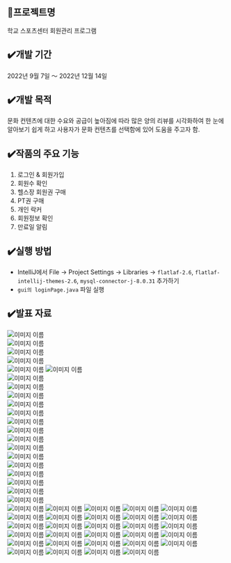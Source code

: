 :pushpin:프로젝트명
------------
학교 스포츠센터 회원관리 프로그램

:heavy_check_mark:개발 기간
-------------
2022년 9월 7일 ～ 2022년 12월 14일

:heavy_check_mark:개발 목적
-----------------
문화 컨텐츠에 대한 수요와 공급이 높아짐에 따라 많은 양의 리뷰를 시각화하여 한 눈에 알아보기 쉽게 하고 사용자가 문화 컨텐츠를 선택함에 있어 도움을 주고자 함.


:heavy_check_mark:작품의 주요 기능
----------------
1. 로그인 & 회원가입
2. 회원수 확인
3.  헬스장 회원권 구매
4. PT권 구매
5. 개인 락커
6. 회원정보 확인
7. 만료일 알림


:heavy_check_mark:실행 방법
------------
- IntelliJ에서 File -> Project Settings -> Libraries -> ``flatlaf-2.6``, ``flatlaf-intellij-themes-2.6``, ``mysql-connector-j-8.0.31`` 추가하기
- ``gui의 loginPage.java`` 파일 실행

:heavy_check_mark:발표 자료
-----------
![이미지 이름](./기타파일/ppt/슬라이드1.png)    
![이미지 이름](./기타파일/ppt/슬라이드2.png)  
![이미지 이름](./기타파일/ppt/슬라이드3.png)  
![이미지 이름](./기타파일/ppt/슬라이드4.png)  
![이미지 이름](./기타파일/ppt/슬라이드5.png)
![이미지 이름](./기타파일/ppt/슬라이드6.png)  
![이미지 이름](./기타파일/ppt/슬라이드7.png)  
![이미지 이름](./기타파일/ppt/슬라이드8.png)  
![이미지 이름](./기타파일/ppt/슬라이드9.png)  
![이미지 이름](./기타파일/ppt/슬라이드10.png)  
![이미지 이름](./기타파일/ppt/슬라이드11.png)  
![이미지 이름](./기타파일/ppt/슬라이드12.png)  
![이미지 이름](./기타파일/ppt/슬라이드13.png)  
![이미지 이름](./기타파일/ppt/슬라이드14.png)  
![이미지 이름](./기타파일/ppt/슬라이드15.png)  
![이미지 이름](./기타파일/ppt/슬라이드16.png)  
![이미지 이름](./기타파일/ppt/슬라이드17.png)  
![이미지 이름](./기타파일/ppt/슬라이드18.png)  
![이미지 이름](./기타파일/ppt/슬라이드19.png)  
![이미지 이름](./기타파일/ppt/슬라이드20.png)  
![이미지 이름](./기타파일/ppt/슬라이드21.png)  
![이미지 이름](./기타파일/ppt/슬라이드22.png)
![이미지 이름](./기타파일/ppt/슬라이드23.png)
![이미지 이름](./기타파일/ppt/슬라이드24.png)
![이미지 이름](./기타파일/ppt/슬라이드25.png)
![이미지 이름](./기타파일/ppt/슬라이드26.png)
![이미지 이름](./기타파일/ppt/슬라이드27.png)
![이미지 이름](./기타파일/ppt/슬라이드28.png)
![이미지 이름](./기타파일/ppt/슬라이드29.png)
![이미지 이름](./기타파일/ppt/슬라이드30.png)
![이미지 이름](./기타파일/ppt/슬라이드31.png)
![이미지 이름](./기타파일/ppt/슬라이드32.png)
![이미지 이름](./기타파일/ppt/슬라이드33.png)
![이미지 이름](./기타파일/ppt/슬라이드34.png)
![이미지 이름](./기타파일/ppt/슬라이드35.png)
![이미지 이름](./기타파일/ppt/슬라이드36.png)
![이미지 이름](./기타파일/ppt/슬라이드37.png)
![이미지 이름](./기타파일/ppt/슬라이드38.png)
![이미지 이름](./기타파일/ppt/슬라이드39.png)
![이미지 이름](./기타파일/ppt/슬라이드40.png)
![이미지 이름](./기타파일/ppt/슬라이드41.png)
![이미지 이름](./기타파일/ppt/슬라이드42.png)
![이미지 이름](./기타파일/ppt/슬라이드43.png)
![이미지 이름](./기타파일/ppt/슬라이드44.png)
![이미지 이름](./기타파일/ppt/슬라이드45.png)
![이미지 이름](./기타파일/ppt/슬라이드46.png)
![이미지 이름](./기타파일/ppt/슬라이드47.png)
![이미지 이름](./기타파일/ppt/슬라이드48.png)
![이미지 이름](./기타파일/ppt/슬라이드49.png)
![이미지 이름](./기타파일/ppt/슬라이드50.png)



